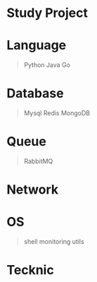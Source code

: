 Study Project
=========

# Language
> Python
> Java
> Go

# Database
> Mysql
> Redis
> MongoDB

# Queue
> RabbitMQ

# Network
> 

# OS
> shell
> monitoring
> utils

# Tecknic
>
